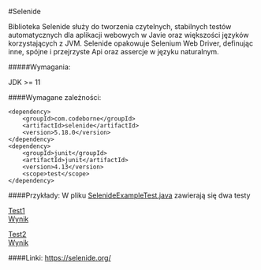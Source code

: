 #Selenide

Biblioteka Selenide służy do tworzenia czytelnych, stabilnych testów automatycznych dla aplikacji webowych w Javie
oraz większości języków korzystających z JVM. Selenide opakowuje Selenium Web Driver, definując inne,  spójne i
przejrzyste Api oraz assercje w języku naturalnym.

#####Wymagania:

JDK >= 11

####Wymagane zależności:
```
<dependency>
    <groupId>com.codeborne</groupId>
    <artifactId>selenide</artifactId>
    <version>5.18.0</version>
</dependency>
<dependency>
    <groupId>junit</groupId>
    <artifactId>junit</artifactId>
    <version>4.13</version>
    <scope>test</scope>
</dependency>
```
####Przykłady: 
W pliku [ SelenideExampleTest.java](src/test/java/SelenideExampleTest.java#27) zawierają się dwa testy

[Test1](src/test/java/SelenideExampleTest.java#27)  
[Wynik](test-result/reports/SelenideExampleTest/checkGoogleSearch/1611853552274.0.png)  

[Test2](src/test/java/SelenideExampleTest.java#39)  
[Wynik](test-result/reports/SelenideExampleTest/checkOnetIncorrectLoginDataMessage)

####Linki:
https://selenide.org/
